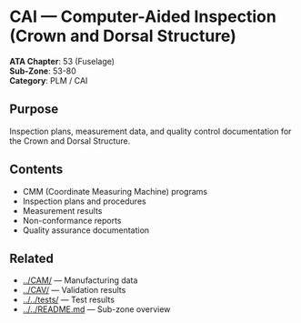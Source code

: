 # CAI — Computer-Aided Inspection (Crown and Dorsal Structure)

**ATA Chapter**: 53 (Fuselage)  
**Sub-Zone**: 53-80  
**Category**: PLM / CAI

## Purpose

Inspection plans, measurement data, and quality control documentation for the Crown and Dorsal Structure.

## Contents

- CMM (Coordinate Measuring Machine) programs
- Inspection plans and procedures
- Measurement results
- Non-conformance reports
- Quality assurance documentation

## Related

- [../CAM/](../CAM/) — Manufacturing data
- [../CAV/](../CAV/) — Validation results
- [../../tests/](../../tests/) — Test results
- [../../README.md](../../README.md) — Sub-zone overview
